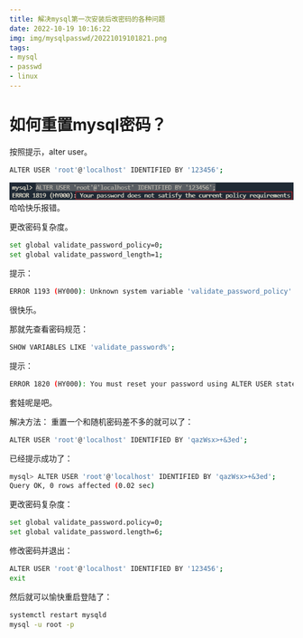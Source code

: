 ```yaml
---
title: 解决mysql第一次安装后改密码的各种问题
date: 2022-10-19 10:16:22
img: img/mysqlpasswd/20221019101821.png
tags:
- mysql
- passwd
- linux
---
```

# 如何重置mysql密码？
按照提示，alter user。
```bash
ALTER USER 'root'@'localhost' IDENTIFIED BY '123456';
```
![](/img/WebBackcreat1/20221019100609.png)  
哈哈快乐报错。

更改密码复杂度。
```bash
set global validate_password_policy=0;
set global validate_password_length=1;
```
提示：
```bash
ERROR 1193 (HY000): Unknown system variable 'validate_password_policy'
```
很快乐。

那就先查看密码规范：
```bash
SHOW VARIABLES LIKE 'validate_password%';
```
提示：
```bash
ERROR 1820 (HY000): You must reset your password using ALTER USER statement before executing this statement.
```
套娃呢是吧。

解决方法：
重置一个和随机密码差不多的就可以了：
```bash
ALTER USER 'root'@'localhost' IDENTIFIED BY 'qazWsx>+&3ed';
```
已经提示成功了：
```bash
mysql> ALTER USER 'root'@'localhost' IDENTIFIED BY 'qazWsx>+&3ed';
Query OK, 0 rows affected (0.02 sec)
```
更改密码复杂度：
```bash
set global validate_password.policy=0;
set global validate_password.length=6;
```
修改密码并退出：
```bash
ALTER USER 'root'@'localhost' IDENTIFIED BY '123456';
exit
```
然后就可以愉快重启登陆了：
```bash
systemctl restart mysqld
mysql -u root -p
```
